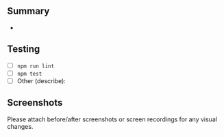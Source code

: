 ## Summary
- 

## Testing
- [ ] `npm run lint`
- [ ] `npm test`
- [ ] Other (describe): 

## Screenshots
Please attach before/after screenshots or screen recordings for any visual changes.
